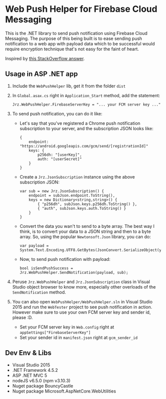 # Web Push Helper for Firebase Cloud Messaging #

This is the .NET library to send push notification using Firebase Cloud Messaging.
The purpose of this being built is to ease sending push notification to a web app
with payload data which to be successful would require encryption technique that's
not easy for the faint of heart.

Inspired by [this StackOverflow answer](http://stackoverflow.com/a/39839330/426000).

## Usage in ASP .NET app ##

1.  Include the `WebPushHelper` lib, get it from the folder `dist`
2.  In `Global.asax.cs` right in `Application_Start` method, add the statement:
    
    ```
    Jrz.WebPushHelper.FirebaseServerKey = "... your FCM server key ..."
    ```

3.  To send push notification, you can do it like:
    -   Let's say that you've registered a Chrome push notification subscription to your server, and the 
        subscription JSON looks like:

        ```
        {
            endpoint: "https://android.googleapis.com/gcm/send/[registrationId]"
            keys: {
                p256dh: "[userKey]",
                auth: "[userSecret]"
            }
        }
        ```

    -   Create a `Jrz.JsonSubscription` instance using the above subscription JSON:

        ```
        var sub = new Jrz.JsonSubscription() {
            endpoint = subJson.endpoint.ToString(),
            keys = new Dictionary<string,string>() {
                { "p256dh", subJson.keys.p256dh.ToString() },
                { "auth", subJson.keys.auth.ToString() }
            }
        }
        ```

    -   Convert the data you wan't to send to a byte array. The best way I think, is to convert your data to a
        JSON string and then to a byte array. So, using the popular `Newtonsoft.Json` library, you can do:
        
        ```
        var payload = System.Text.Encoding.UTF8.GetBytes(JsonConvert.SerializeObject(yourData));
        ```

    -   Now, to send push notification with payload:
        
        ```
        bool isSendPushSuccess = Jrz.WebPushHelper.SendNotification(payload, sub);
        ```

4.  Peruse `Jrz.WebPushHelper` and `Jrz.JsonSubscription` class in Visual Studio object browser to know
    more, especially other overloads of the `SendNotification` method.
5.  You can also open `WebPushHelper/WebPushHelper.sln` in Visual Studio 2015 and run the `WebTester` project
    to see push notification in action. However make sure to use your own FCM server key and sender id, please :D.
    *  Set your FCM server key in `Web.config` right at `appSettings["FirebaseServerKey"]`
    *  Set your sender id in `manifest.json` right at `gcm_sender_id`

## Dev Env & Libs ##

-  Visual Studio 2015
-  .NET Framework 4.5.2
-  ASP .NET MVC 5
-  nodeJS v6.5.0 (npm v3.10.3)
-  Nuget package BouncyCastle
-  Nuget package Microsoft.AspNetCore.WebUtilities